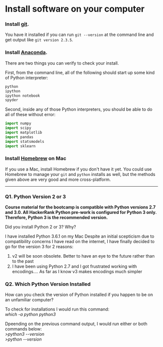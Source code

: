 # Install software on your computer


### Install [git](http://git-scm.com/).

You have it installed if you can run `git --version` at the command
line and get output like `git version 2.3.5`.


### Install [Anaconda](http://continuum.io/downloads).

There are two things you can verify to check your install.

First, from the command line, all of the following should start up
some kind of Python interpreter:

```bash
python
ipython
ipython notebook
spyder
```

Second, inside any of those Python interpreters, you should be able to
do all of these without error:

```python
import numpy
import scipy
import matplotlib
import pandas
import statsmodels
import sklearn
```

### Install [Homebrew](http://brew.sh/) on Mac

If you use a Mac, install Homebrew if you don't
have it yet. You could use Homebrew to manage your `git` and `python`
installs as well, but the methods given above are very good and more
cross-platform.

---

### Q1. Python Version 2 or 3

**Course material for the bootcamp is compatible with Python versions 2.7 and 3.0. All HackerRank Python pre-work is configured for Python 3 only.  Therefore, Python 3 is the recommended version.**  

Did you install Python 2 or 3? Why?  

I have installed Python 3.6.1 on my Mac
Despite an initial scepticism due to compatibility concerns I have read on the internet, I have finally decided to go for the version 3 for 2 reasons:
1)	v2 will be soon obsolete. Better to have an eye to the future rather than to the past
2)	I have been using Python 2.7 and I got frustrated working with encodings…. As far as I know v3 makes encodings much simpler



### Q2. Which Python Version Installed   

How can you check the version of Python installed if you happen to be on an unfamiliar computer?


To check for installations I would run this command:  
*which -a python python3*  

Dpeending on the previous command output, I would run either or both commands below:  
*>python3 --version*  
*>python --version*  


 


